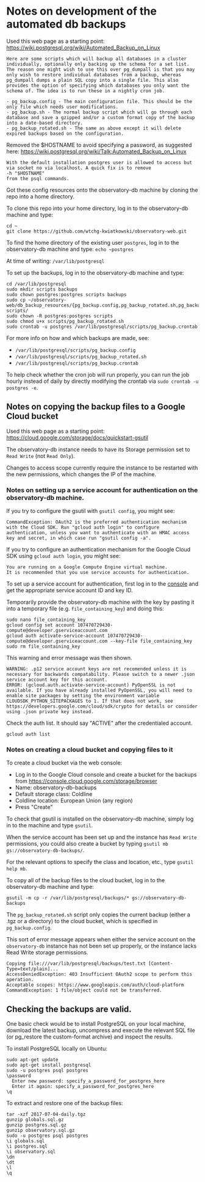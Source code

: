 # Notes on development of the automated db backups

Used this web page as a starting point: https://wiki.postgresql.org/wiki/Automated_Backup_on_Linux
```
Here are some scripts which will backup all databases in a cluster individually, optionally only backing up the schema for a set list. The reason one might wish to use this over pg_dumpall is that you may only wish to restore individual databases from a backup, whereas pg_dumpall dumps a plain SQL copy into a single file. This also provides the option of specifying which databases you only want the schema of. The idea is to run these in a nightly cron job.

- pg_backup.config - The main configuration file. This should be the only file which needs user modifications.
- pg_backup.sh - The normal backup script which will go through each database and save a gzipped and/or a custom format copy of the backup into a date-based directory.
- pg_backup_rotated.sh - The same as above except it will delete expired backups based on the configuration.
```

Removed the $HOSTNAME to avoid specifying a password, as suggested here: https://wiki.postgresql.org/wiki/Talk:Automated_Backup_on_Linux
```
With the default installation postgres user is allowed to access but via socket no via localhost. A quick fix is to remove
-h "$HOSTNAME"
from the psql commands.
```


Got these config resources onto the observatory-db machine by cloning the repo into a home directory.

To clone this repo into your home directory, log in to the observatory-db machine and type:
```
cd ~
git clone https://github.com/wtchg-kwiatkowski/observatory-web.git

```

To find the home directory of the existing user `postgres`, log in to the observatory-db machine and type:
`echo ~postgres`

At time of writing: `/var/lib/postgresql`

To set up the backups, log in to the observatory-db machine and type:
```
cd /var/lib/postgresql
sudo mkdir scripts backups
sudo chown postgres:postgres scripts backups
sudo cp ~/observatory-web/db_backup_resources/{pg_backup.config,pg_backup_rotated.sh,pg_backup.crontab} scripts/
sudo chown -R postgres:postgres scripts
sudo chmod u+x scripts/pg_backup_rotated.sh
sudo crontab -u postgres /var/lib/postgresql/scripts/pg_backup.crontab
```

For more info on how and which backups are made, see: 
- `/var/lib/postgresql/scripts/pg_backup.config`
- `/var/lib/postgresql/scripts/pg_backup_rotated.sh`
- `/var/lib/postgresql/scripts/pg_backup.crontab`

To help check whether the cron job will run properly, you can run the job hourly instead of daily by directly modifying the crontab via `sudo crontab -u postgres -e`.


## Notes on copying the backup files to a Google Cloud bucket

Used this web page as a starting point: https://cloud.google.com/storage/docs/quickstart-gsutil

The observatory-db instance needs to have its Storage permission set to `Read Write` (not `Read Only`).

Changes to access scope currently require the instance to be restarted with the new permissions, which changes the IP of the machine.


### Notes on setting up a service account for authentication on the observatory-db machine.

If you try to configure the gsutil with `gsutil config`, you might see:
```
CommandException: OAuth2 is the preferred authentication mechanism with the Cloud SDK. Run "gcloud auth login" to configure authentication, unless you want to authenticate with an HMAC access key and secret, in which case run "gsutil config -a".
```

If you try to configure an authentication mechanism for the Google Cloud SDK using `gcloud auth login`, you might see:
```
You are running on a Google Compute Engine virtual machine.
It is recommended that you use service accounts for authentication.
```

To set up a service account for authentication, first log in to the [console](https://console.cloud.google.com/iam-admin/serviceaccounts) and get the appropriate service account ID and key ID.

Temporarily provide the observatory-db machine with the key by pasting it into a temporary file (e.g. `file_containing_key`) and doing this:
```
sudo nano file_containing_key
gcloud config set account 107470729430-compute@developer.gserviceaccount.com
gcloud auth activate-service-account 107470729430-compute@developer.gserviceaccount.com --key-file file_containing_key
sudo rm file_containing_key
```

This warning and error message was then shown.
```
WARNING: .p12 service account keys are not recomended unless it is necessary for backwards compatability. Please switch to a newer .json service account key for this account.
ERROR: (gcloud.auth.activate-service-account) PyOpenSSL is not available. If you have already installed PyOpenSSL, you will need to enable site packages by setting the environment variable CLOUDSDK_PYTHON_SITEPACKAGES to 1. If that does not work, see https://developers.google.com/cloud/sdk/crypto for details or consider using .json private key instead.

```

Check the auth list. It should say "ACTIVE" after the credentialed account.
```
gcloud auth list
```


### Notes on creating a cloud bucket and copying files to it

To create a cloud bucket via the web console:
- Log in to the Google Cloud console and create a bucket for the backups from https://console.cloud.google.com/storage/browser
- Name: observatory-db-backups
- Default storage class: Coldline
- Coldline location: European Union (any region)
- Press "Create"

To check that gsutil is installed on the observatory-db machine, simply log in to the machine and type `gsutil`.

When the service account has been set up and the instance has `Read Write` permissions, you could also create a bucket by typing `gsutil mb gs://observatory-db-backups/`.

For the relevant options to specify the class and location, etc., type `gsutil help mb`.


To copy all of the backup files to the cloud bucket, log in to the observatory-db machine and type:
```
gsutil -m cp -r /var/lib/postgresql/backups/* gs://observatory-db-backups
```


The `pg_backup_rotated.sh` script only copies the current backup (either a .tgz or a directory) to the cloud bucket, which is specified in `pg_backup.config`.


This sort of error message appears when either the service account on the `observatory-db` instance has not been set up properly, or the instance lacks Read Write storage permissions.
```
Copying file:///var/lib/postgresql/backups/test.txt [Content-Type=text/plain]...
AccessDeniedException: 403 Insufficient OAuth2 scope to perform this operation. 
Acceptable scopes: https://www.googleapis.com/auth/cloud-platform
CommandException: 1 file/object could not be transferred.
```



## Checking the backups are valid.

One basic check would be to install PostgreSQL on your local machine, download the latest backup, uncompress and execute the relevant SQL file (or pg_restore the custom-format archive) and inspect the results.

To install PostgreSQL locally on Ubuntu:
```
sudo apt-get update
sudo apt-get install postgresql
sudo -u postgres psql postgres
\password 
  Enter new password: specify_a_password_for_postgres_here
  Enter it again: specify_a_password_for_postgres_here
\q
```

To extract and restore one of the backup files:
```
tar -xzf 2017-07-04-daily.tgz
gunzip globals.sql.gz
gunzip postgres.sql.gz
gunzip observatory.sql.gz
sudo -u postgres psql postgres
\i globals.sql
\i postgres.sql
\i observatory.sql
\dn
\dt
\l
\q
```



